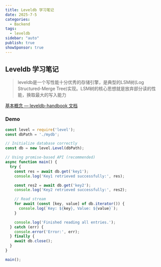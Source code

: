 ```yaml
---
title: Leveldb 学习笔记
date: 2025-7-5
categories:
  - Backend
tags:
  - leveldb
sidebar: "auto"
publish: true
showSponsor: true
---
```


## Leveldb 学习笔记

> leveldb是一个写性能十分优秀的存储引擎，是典型的LSM树(Log Structured-Merge Tree)实现。LSM树的核心思想就是放弃部分读的性能，换取最大的写入能力
> 
[基本概念 — leveldb-handbook 文档](https://leveldb-handbook.readthedocs.io/zh/latest/basic.html)

### Demo

```js
const level = require('level');
const dbPath = './mydb';

// Initialize database correctly
const db = new level.Level(dbPath);

// Using promise-based API (recommended)
async function main() {
  try {
    const res = await db.get('key1');
    console.log('Key1 retrieved successfully:', res);

    const res2 = await db.get('key2');
    console.log('Key2 retrieved successfully:', res2);

    // Read stream
    for await (const [key, value] of db.iterator()) {
      console.log(`Key: ${key}, Value: ${value}`);
    }

    console.log('Finished reading all entries.');
  } catch (err) {
    console.error('Error:', err);
  } finally {
    await db.close();
  }
}

main();
```